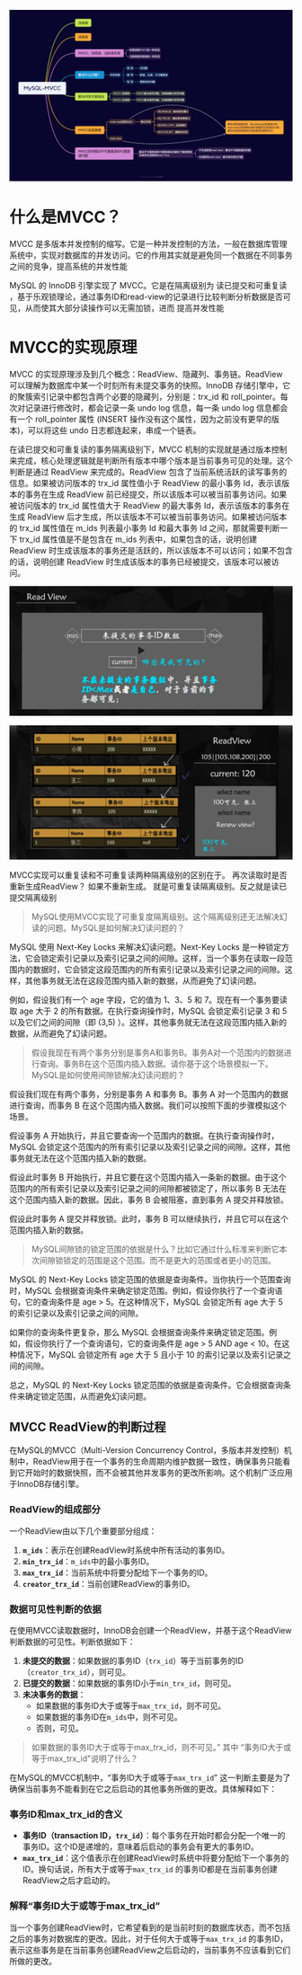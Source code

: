 ![MySQL-MVCC.png](MySQL-MVCC.png)

# 什么是MVCC？

MVCC 是多版本并发控制的缩写。它是一种并发控制的方法，一般在数据库管理系统中，实现对数据库的并发访问。它的作用其实就是避免同一个数据在不同事务之间的竞争，提高系统的并发性能

MySQL 的 InnoDB 引擎实现了 MVCC。它是在隔离级别为 读已提交和可重复读
，基于乐观锁理论，通过事务ID和read-view的记录进行比较判断分析数据是否可见，从而使其大部分读操作可以无需加锁，进而 提高并发性能

# MVCC的实现原理

MVCC 的实现原理涉及到几个概念：ReadView、隐藏列、事务链。ReadView 可以理解为数据库中某一个时刻所有未提交事务的快照。InnoDB
存储引擎中，它的聚簇索引记录中都包含两个必要的隐藏列，分别是：trx_id 和
roll_pointer。每次对记录进行修改时，都会记录一条 undo log 信息，每一条 undo log 信息都会有一个 roll_pointer 属性 (INSERT
操作没有这个属性，因为之前没有更早的版本)，可以将这些 undo
日志都连起来，串成一个链表。

在读已提交和可重复读的事务隔离级别下，MVCC 机制的实现就是通过版本控制来完成，核心处理逻辑就是判断所有版本中哪个版本是当前事务可见的处理。这个判断是通过
ReadView 来完成的。ReadView
包含了当前系统活跃的读写事务的信息。如果被访问版本的 trx_id 属性值小于 ReadView 的最小事务 Id，表示该版本的事务在生成
ReadView 前已经提交，所以该版本可以被当前事务访问。如果被访问版本的 trx_id
属性值大于 ReadView 的最大事务 Id，表示该版本的事务在生成 ReadView 后才生成，所以该版本不可以被当前事务访问。如果被访问版本的
trx_id 属性值在 m_ids 列表最小事务 Id 和最大事务 Id
之间，那就需要判断一下 trx_id 属性值是不是包含在 m_ids 列表中，如果包含的话，说明创建 ReadView
时生成该版本的事务还是活跃的，所以该版本不可以访问；如果不包含的话，说明创建 ReadView
时生成该版本的事务已经被提交，该版本可以被访问。

![img_1.png](img_1.png)

![img_2.png](img_2.png)

MVCC实现可以重复读和不可重复读两种隔离级别的区别在于。 再次读取时是否重新生成ReadView？ 如果不重新生成。
就是可重复读隔离级别。反之就是读已提交隔离级别


> MySQL使用MVCC实现了可重复度隔离级别。这个隔离级别还无法解决幻读的问题。MySQL是如何解决幻读问题的？


MySQL 使用 Next-Key Locks 来解决幻读问题。Next-Key Locks
是一种锁定方法，它会锁定索引记录以及索引记录之间的间隙。这样，当一个事务在读取一段范围内的数据时，它会锁定这段范围内的所有索引记录以及索引记录之间的间隙。这样，其他事务就无法在这段范围内插入新的数据，从而避免了幻读问题。

例如，假设我们有一个 age 字段，它的值为 1、3、5 和 7。现在有一个事务要读取 age 大于 2 的所有数据。在执行查询操作时，MySQL
会锁定索引记录 3 和 5 以及它们之间的间隙（即 (3,5)
）。这样，其他事务就无法在这段范围内插入新的数据，从而避免了幻读问题。


> 假设我现在有两个事务分别是事务A和事务B。事务A对一个范围内的数据进行查询。事务B在这个范围内插入数据。请你基于这个场景模拟一下。
> MySQL是如何使用间隙锁解决幻读问题的？

假设我们现在有两个事务，分别是事务 A 和事务 B。事务 A 对一个范围内的数据进行查询，而事务 B 在这个范围内插入数据。我们可以按照下面的步骤模拟这个场景。

假设事务 A 开始执行，并且它要查询一个范围内的数据。在执行查询操作时，MySQL
会锁定这个范围内的所有索引记录以及索引记录之间的间隙。这样，其他事务就无法在这个范围内插入新的数据。

假设此时事务 B 开始执行，并且它要在这个范围内插入一条新的数据。由于这个范围内的所有索引记录以及索引记录之间的间隙都被锁定了，所以事务
B 无法在这个范围内插入新的数据。因此，事务 B 会被阻塞，直到事务 A 提交并释放锁。

假设此时事务 A 提交并释放锁。此时，事务 B 可以继续执行，并且它可以在这个范围内插入新的数据。


> MySQL间隙锁的锁定范围的依据是什么？比如它通过什么标准来判断它本次间隙锁锁定的范围是这个范围。而不是更大的范围或者更小的范围。

MySQL 的 Next-Key Locks 锁定范围的依据是查询条件。当你执行一个范围查询时，MySQL 会根据查询条件来确定锁定范围。例如，假设你执行了一个查询语句，它的查询条件是
age > 5。在这种情况下，MySQL 会锁定所有
age 大于 5 的索引记录以及索引记录之间的间隙。

如果你的查询条件更复杂，那么 MySQL 会根据查询条件来确定锁定范围。例如，假设你执行了一个查询语句，它的查询条件是 age > 5 AND
age < 10。在这种情况下，MySQL 会锁定所有 age 大于 5 且小于 10
的索引记录以及索引记录之间的间隙。

总之，MySQL 的 Next-Key Locks 锁定范围的依据是查询条件。它会根据查询条件来确定锁定范围，从而避免幻读问题。

## MVCC ReadView的判断过程

在MySQL的MVCC（Multi-Version Concurrency
Control，多版本并发控制）机制中，ReadView用于在一个事务的生命周期内维护数据一致性，确保事务只能看到它开始时的数据快照，而不会被其他并发事务的更改所影响。这个机制广泛应用于InnoDB存储引擎。

### ReadView的组成部分

一个ReadView由以下几个重要部分组成：

1. **`m_ids`**：表示在创建ReadView时系统中所有活动的事务ID。
2. **`min_trx_id`**：`m_ids`中的最小事务ID。
3. **`max_trx_id`**：当前系统中将要分配给下一个事务的ID。
4. **`creator_trx_id`**：当前创建ReadView的事务ID。

### 数据可见性判断的依据

在使用MVCC读取数据时，InnoDB会创建一个ReadView，并基于这个ReadView判断数据的可见性。判断依据如下：

1. **未提交的数据**：如果数据的事务ID（`trx_id`）等于当前事务的ID（`creator_trx_id`），则可见。
2. **已提交的数据**：如果数据的事务ID小于`min_trx_id`，则可见。
3. **未决事务的数据**：
    - 如果数据的事务ID大于或等于`max_trx_id`，则不可见。
    - 如果数据的事务ID在`m_ids`中，则不可见。
    - 否则，可见。

> 如果数据的事务ID大于或等于max_trx_id，则不可见。” 其中 “事务ID大于或等于max_trx_id"说明了什么？

在MySQL的MVCC机制中，“事务ID大于或等于`max_trx_id`” 这一判断主要是为了确保当前事务不能看到在它之后启动的其他事务所做的更改。具体解释如下：

### 事务ID和max_trx_id的含义

- **事务ID（transaction ID，`trx_id`）**：每个事务在开始时都会分配一个唯一的事务ID。这个ID是递增的，意味着后启动的事务会有更大的事务ID。
- **`max_trx_id`**：这个值表示在创建ReadView时系统中将要分配给下一个事务的ID。换句话说，所有大于或等于`max_trx_id`
  的事务ID都是在当前事务创建ReadView之后才启动的。

### 解释“事务ID大于或等于max_trx_id”

当一个事务创建ReadView时，它希望看到的是当前时刻的数据库状态，而不包括之后的事务对数据库的更改。因此，对于任何大于或等于`max_trx_id`
的事务ID，表示这些事务是在当前事务创建ReadView之后启动的，当前事务不应该看到它们所做的更改。
